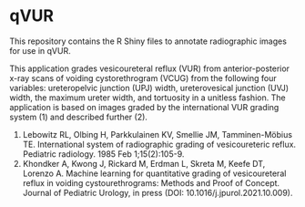 # qVUR

This repository contains the R Shiny files to annotate radiographic images for use in qVUR.

This application grades vesicoureteral reflux (VUR) from anterior-posterior x-ray scans of voiding cystorethrogram (VCUG) from the following four variables: ureteropelvic junction (UPJ) width, ureterovesical junction (UVJ) width, the maximum ureter width, and tortuosity in a unitless fashion. The application is based on images graded by the international VUR grading system (1) and described further (2).

1. Lebowitz RL, Olbing H, Parkkulainen KV, Smellie JM, Tamminen-Möbius TE. International system of radiographic grading of vesicoureteric reflux. Pediatric radiology. 1985 Feb 1;15(2):105-9.
2. Khondker A, Kwong J, Rickard M, Erdman L, Skreta M, Keefe DT, Lorenzo A. Machine learning for quantitative grading of vesicoureteral reflux in voiding cystourethrograms: Methods and Proof of Concept. Journal of Pediatric Urology, in press (DOI: 10.1016/j.jpurol.2021.10.009).
